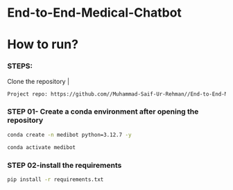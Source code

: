 # End-to-End-Medical-Chatbot

# How to run?
### STEPS:

Clone the repository
|
``` bash
Project repo: https://github.com//Muhammad-Saif-Ur-Rehman//End-to-End-Medical-Chatbot
```

### STEP 01- Create a conda environment after opening the repository

```bash
conda create -n medibot python=3.12.7 -y
```

```bash
conda activate medibot
```

### STEP 02-install the requirements
```bash
pip install -r requirements.txt
```